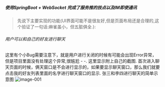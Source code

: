 #####  使用SpringBoot + WebSocket 完成了服务推的技点以及IM即使通讯
> 先说下主要实现的功能(UI界面可能不是很友好,但是页面布局还是合理的,这个验证了一句话:麻雀虽小，但五脏俱全.):
###### 用户可以和自己的好友进行聊天
这里有个小Bug需要注意下，就是用户进行关闭的时候有可能会出现Error异常，但是项目里面没有处理这个异常,很尴尬 - -. 这里显示附上自己的截图.
首次进入聊天页面的时候，俩天窗口是不会进行显示的，如果要显示聊天窗口，那么我们就要点击我的好友列表里面的名字进行聊天窗口的显示.
张三和李四进行聊天的简单示意图
![image-001](http://javaweb.cn-bj.ufileos.com/%E5%BC%A0%E4%B8%89.png?UCloudPublicKey=dYXxi9C4oL_ydCXr-WpM15hsbq6yZayb_mmvRqva&Signature=eIJW%2F%2FvOqB75v1%2BxLUk9gjsz14Y%3D&Expires=1595604951)

